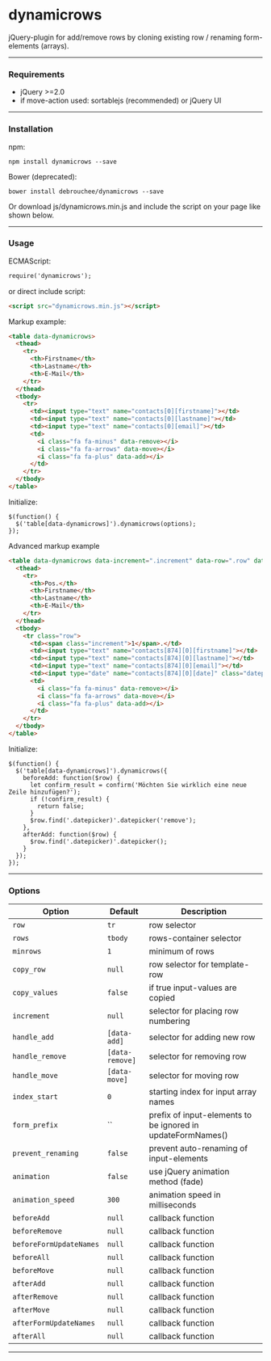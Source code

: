 # dynamicrows
jQuery-plugin for add/remove rows by cloning existing row / renaming form-elements (arrays).

***

### Requirements

* jQuery >=2.0
* if move-action used: sortablejs (recommended) or jQuery UI

***

### Installation

npm:

```
npm install dynamicrows --save
```

Bower (deprecated):

```
bower install debrouchee/dynamicrows --save
```

Or download js/dynamicrows.min.js and include the script on your page like shown below.

***

### Usage

ECMAScript:

```html
require('dynamicrows');
```

or direct include script:

```html
<script src="dynamicrows.min.js"></script>
```

Markup example:

```html
<table data-dynamicrows>
  <thead>
    <tr>
      <th>Firstname</th>
      <th>Lastname</th>
      <th>E-Mail</th>
    </tr>
  </thead>
  <tbody>
    <tr>
      <td><input type="text" name="contacts[0][firstname]"></td>
      <td><input type="text" name="contacts[0][lastname]"></td>
      <td><input type="text" name="contacts[0][email]"></td>
      <td>
        <i class="fa fa-minus" data-remove></i>
        <i class="fa fa-arrows" data-move></i>
        <i class="fa fa-plus" data-add></i>
      </td>
    </tr>
  </tbody>
</table>
```

Initialize:

```javacript
$(function() {
  $('table[data-dynamicrows]').dynamicrows(options);
});
```

Advanced markup example

```html
<table data-dynamicrows data-increment=".increment" data-row=".row" data-form-prefix="contacts[874]">
  <thead>
    <tr>
      <th>Pos.</th>
      <th>Firstname</th>
      <th>Lastname</th>
      <th>E-Mail</th>
    </tr>
  </thead>
  <tbody>
    <tr class="row">
      <td><span class="increment">1</span>.</td>
      <td><input type="text" name="contacts[874][0][firstname]"></td>
      <td><input type="text" name="contacts[874][0][lastname]"></td>
      <td><input type="text" name="contacts[874][0][email]"></td>
      <td><input type="date" name="contacts[874][0][date]" class="datepicker"></td>
      <td>
        <i class="fa fa-minus" data-remove></i>
        <i class="fa fa-arrows" data-move></i>
        <i class="fa fa-plus" data-add></i>
      </td>
    </tr>
  </tbody>
</table>
```

Initialize:

```javacript
$(function() {
  $('table[data-dynamicrows]').dynamicrows({
    beforeAdd: function($row) {
      let confirm_result = confirm('Möchten Sie wirklich eine neue Zeile hinzufügen?');
      if (!confirm_result) {
        return false;
      }
      $row.find('.datepicker)'.datepicker('remove');
    },
    afterAdd: function($row) {
      $row.find('.datepicker)'.datepicker();
    }
  });
});
```


***

### Options

Option                  | Default          | Description
------------------------|------------------|-----------------------------------
`row`                   | `tr`             | row selector
`rows`                  | `tbody`          | rows-container selector
`minrows`               | `1`              | minimum of rows
`copy_row`              | `null`           | row selector for template-row
`copy_values`           | `false`          | if true input-values are copied
`increment`             | `null`           | selector for placing row numbering
`handle_add`            | `[data-add]`     | selector for adding new row
`handle_remove`         | `[data-remove]`  | selector for removing row
`handle_move`           | `[data-move]`    | selector for moving row
`index_start`           | `0`              | starting index for input array names
`form_prefix`           | ``               | prefix of input-elements to be ignored in updateFormNames()
`prevent_renaming`      | `false`          | prevent auto-renaming of input-elements
`animation`             | `false`          | use jQuery animation method (fade)
`animation_speed`       | `300`            | animation speed in milliseconds
`beforeAdd`             | `null`           | callback function
`beforeRemove`          | `null`           | callback function
`beforeFormUpdateNames` | `null`           | callback function
`beforeAll`             | `null`           | callback function
`beforeMove`            | `null`           | callback function
`afterAdd`              | `null`           | callback function
`afterRemove`           | `null`           | callback function
`afterMove`             | `null`           | callback function
`afterFormUpdateNames`  | `null`           | callback function
`afterAll`              | `null`           | callback function

***